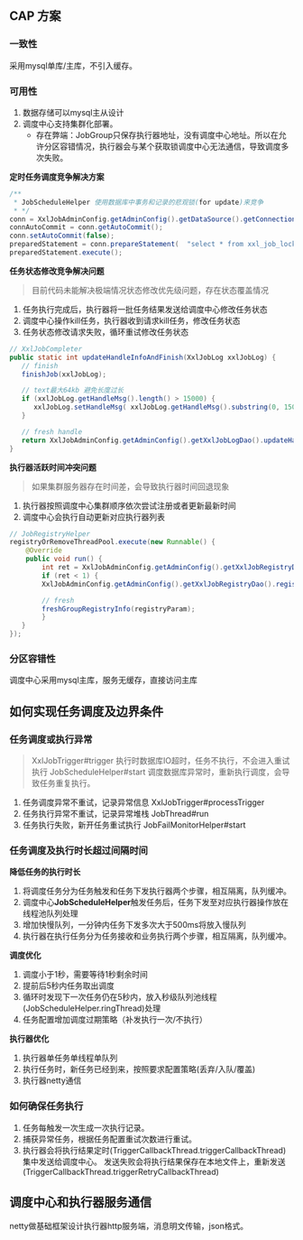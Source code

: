 ## CAP 方案
### 一致性
采用mysql单库/主库，不引入缓存。

### 可用性
1. 数据存储可以mysql主从设计
2. 调度中心支持集群化部署。
   * 存在弊端：JobGroup只保存执行器地址，没有调度中心地址。所以在允许分区容错情况，执行器会与某个获取锁调度中心无法通信，导致调度多次失败。

**定时任务调度竞争解决方案**
```java
/**
 * JobScheduleHelper 使用数据库中事务和记录的悲观锁(for update)来竞争
 * */
conn = XxlJobAdminConfig.getAdminConfig().getDataSource().getConnection();
connAutoCommit = conn.getAutoCommit();
conn.setAutoCommit(false);
preparedStatement = conn.prepareStatement(  "select * from xxl_job_lock where lock_name = 'schedule_lock' for update" );
preparedStatement.execute();
```
**任务状态修改竞争解决问题**
> 目前代码未能解决极端情况状态修改优先级问题，存在状态覆盖情况
1. 任务执行完成后，执行器将一批任务结果发送给调度中心修改任务状态
2. 调度中心操作kill任务，执行器收到请求kill任务，修改任务状态
3. 任务状态修改请求失败，循环重试修改任务状态
```java
// XxlJobCompleter
public static int updateHandleInfoAndFinish(XxlJobLog xxlJobLog) {
   // finish
   finishJob(xxlJobLog);

   // text最大64kb 避免长度过长
   if (xxlJobLog.getHandleMsg().length() > 15000) {
      xxlJobLog.setHandleMsg( xxlJobLog.getHandleMsg().substring(0, 15000) );
   }

   // fresh handle
   return XxlJobAdminConfig.getAdminConfig().getXxlJobLogDao().updateHandleInfo(xxlJobLog);
}
```
**执行器活跃时间冲突问题**
> 如果集群服务器存在时间差，会导致执行器时间回退现象
1. 执行器按照调度中心集群顺序依次尝试注册或者更新最新时间
2. 调度中心会执行自动更新对应执行器列表
```java
// JobRegistryHelper
registryOrRemoveThreadPool.execute(new Runnable() {
    @Override
    public void run() {
        int ret = XxlJobAdminConfig.getAdminConfig().getXxlJobRegistryDao().registryUpdate(registryParam.getRegistryGroup(), registryParam.getRegistryKey(), registryParam.getRegistryValue(), new Date());
        if (ret < 1) {
        XxlJobAdminConfig.getAdminConfig().getXxlJobRegistryDao().registrySave(registryParam.getRegistryGroup(), registryParam.getRegistryKey(), registryParam.getRegistryValue(), new Date());

        // fresh
        freshGroupRegistryInfo(registryParam);
        }
   }
});
```
### 分区容错性
调度中心采用mysql主库，服务无缓存，直接访问主库

## 如何实现任务调度及边界条件

### 任务调度或执行异常
> XxlJobTrigger#trigger 执行时数据库IO超时，任务不执行，不会进入重试执行
> JobScheduleHelper#start 调度数据库异常时，重新执行调度，会导致任务重复执行。
1. 任务调度异常不重试，记录异常信息 XxlJobTrigger#processTrigger
2. 任务执行异常不重试，记录异常堆栈 JobThread#run
3. 任务执行失败，新开任务重试执行 JobFailMonitorHelper#start

### 任务调度及执行时长超过间隔时间
**降低任务的执行时长**
1. 将调度任务分为任务触发和任务下发执行器两个步骤，相互隔离，队列缓冲。
2. 调度中心**JobScheduleHelper**触发任务后，任务下发至对应执行器操作放在线程池队列处理
3. 增加快慢队列，一分钟内任务下发多次大于500ms将放入慢队列
4. 执行器在执行任务分为任务接收和业务执行两个步骤，相互隔离，队列缓冲。

**调度优化**
1. 调度小于1秒，需要等待1秒剩余时间
2. 提前后5秒内任务取出调度
3. 循环时发现下一次任务仍在5秒内，放入秒级队列池线程(JobScheduleHelper.ringThread)处理
4. 任务配置增加调度过期策略（补发执行一次/不执行）

**执行器优化**
1. 执行器单任务单线程单队列
2. 执行任务时，新任务已经到来，按照要求配置策略(丢弃/入队/覆盖)
3. 执行器netty通信

### 如何确保任务执行
1. 任务每触发一次生成一次执行记录。
2. 捕获异常任务，根据任务配置重试次数进行重试。
3. 执行器会将执行结果定时(TriggerCallbackThread.triggerCallbackThread)集中发送给调度中心。 发送失败会将执行结果保存在本地文件上，重新发送(TriggerCallbackThread.triggerRetryCallbackThread)


## 调度中心和执行器服务通信
netty做基础框架设计执行器http服务端，消息明文传输，json格式。